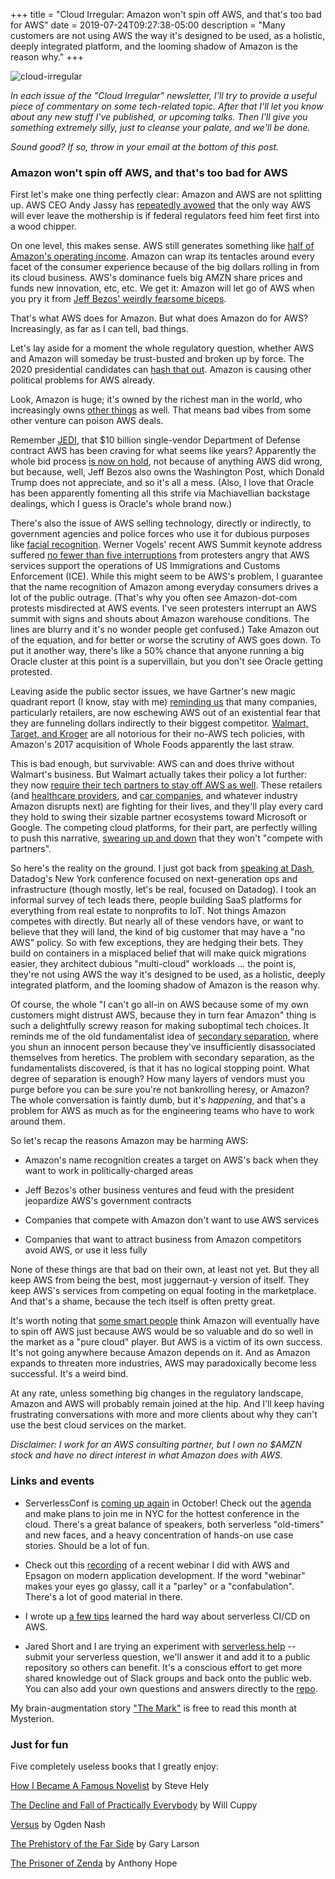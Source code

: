 +++
title = "Cloud Irregular: Amazon won't spin off AWS, and that's too bad for AWS"
date = 2019-07-24T09:27:38-05:00
description = "Many customers are not using AWS the way it's designed to be used, as a holistic, deeply integrated platform, and the looming shadow of Amazon is the reason why."
+++

<img class="alignnone size-full wp-image-2812" src="/images/cloud-irregular.png" alt="cloud-irregular" />

*In each issue of the "Cloud Irregular" newsletter, I'll try to provide a useful piece of commentary on some tech-related topic. After that I'll let you know about any new stuff I've published, or upcoming talks. Then I'll give you something extremely silly, just to cleanse your palate, and we'll be done.* 

*Sound good? If so, throw in your email at the bottom of this post.*

### Amazon won't spin off AWS, and that's too bad for AWS

First let's make one thing perfectly clear: Amazon and AWS are not splitting up. AWS CEO Andy Jassy has [repeatedly avowed](https://www.cnbc.com/2019/06/11/aws-ceo-we-would-follow-the-law-if-regulators-demand-amazon-spin-out.html) that the only way AWS will ever leave the mothership is if federal regulators feed him feet first into a wood chipper.

On one level, this makes sense. AWS still generates something like [half of Amazon's operating income](https://www.cnbc.com/2019/04/25/aws-earnings-q1-2019.html). Amazon can wrap its tentacles around every facet of the consumer experience because of the big dollars rolling in from its cloud business. AWS's dominance fuels big AMZN share prices and funds new innovation, etc, etc. We get it: Amazon will let go of AWS when you pry it from [Jeff Bezos' weirdly fearsome biceps](https://www.telegraph.co.uk/technology/2017/07/28/biceps-billionaire-doesnt-matter-jeff-bezos-not-worlds-richest/).

That's what AWS does for Amazon. But what does Amazon do for AWS? Increasingly, as far as I can tell, bad things.

Let's lay aside for a moment the whole regulatory question, whether AWS and Amazon will someday be trust-busted and broken up by force. The 2020 presidential candidates can [hash that out](https://www.nytimes.com/2019/03/08/us/politics/elizabeth-warren-amazon.html). Amazon is causing other political problems for AWS already.

Look, Amazon is huge; it's owned by the richest man in the world, who increasingly owns [other things](https://www.marketwatch.com/story/its-not-just-amazon-and-whole-foods-heres-jeff-bezos-enormous-empire-in-one-chart-2017-06-21) as well. That means bad vibes from some other venture can poison AWS deals.

Remember [JEDI](https://defensesystems.com/articles/2018/07/26/jedi-hits-the-street.aspx), that $10 billion single-vendor Department of Defense contract AWS has been craving for what seems like years? Apparently the whole bid process [is now on hold](https://www.theregister.co.uk/2019/07/18/jedi_cloud_donald_trump/), not because of anything AWS did wrong, but because, well, Jeff Bezos also owns the Washington Post, which Donald Trump does not appreciate, and so it's all a mess. (Also, I love that Oracle has been apparently fomenting all this strife via Machiavellian backstage dealings, which I guess is Oracle's whole brand now.)

There's also the issue of AWS selling technology, directly or indirectly, to government agencies and police forces who use it for dubious purposes like [facial recognition](https://www.theverge.com/2018/6/22/17492106/amazon-ice-facial-recognition-internal-letter-protest). Werner Vogels' recent AWS Summit keynote address suffered [no fewer than five interruptions](https://www.wsj.com/articles/protesters-disrupt-amazon-event-over-its-ties-with-ice-11562882825) from protesters angry that AWS services support the operations of US Immigrations and Customs Enforcement (ICE). While this might seem to be AWS's problem, I guarantee that the name recognition of Amazon among everyday consumers drives a lot of the public outrage. (That's why you often see Amazon-dot-com protests misdirected at AWS events. I've seen protesters interrupt an AWS summit with signs and shouts about Amazon warehouse conditions. The lines are blurry and it's no wonder people get confused.) Take Amazon out of the equation, and for better or worse the scrutiny of AWS goes down. To put it another way, there's like a 50% chance that anyone running a big Oracle cluster at this point is a supervillain, but you don't see Oracle getting protested.

Leaving aside the public sector issues, we have Gartner's new magic quadrant report (I know, stay with me) [reminding us](https://www.crn.com.au/news/aws-azure-and-google-top-gartners-iaas-magic-quadrant-528501) that many companies, particularly retailers, are now eschewing AWS out of an existential fear that they are funneling dollars indirectly to their biggest competitor. [Walmart, Target, and Kroger](https://www.geekwire.com/2018/least-one-retailer-online-outlet-zulily-still-willing-sign-amazon-web-services/) are all notorious for their no-AWS tech policies, with Amazon's 2017 acquisition of Whole Foods apparently the last straw.

This is bad enough, but survivable: AWS can and does thrive without Walmart's business. But Walmart actually takes their policy a lot further: they now [require their tech partners to stay off AWS as well](https://www.techrepublic.com/article/walmart-forces-tech-partners-to-leave-aws-following-whole-foods-acquisition/). These retailers (and [healthcare providers](https://www.digitalcommerce360.com/2019/06/09/nearly-50-of-health-systems-see-amazon-as-a-threat/), and [car companies](https://www.cnbc.com/2019/03/16/why-volkswagen-chose-microsoft-azure-over-aws.html), and whatever industry Amazon disrupts next) are fighting for their lives, and they'll play every card they hold to swing their sizable partner ecosystems toward Microsoft or Google. The competing cloud platforms, for their part, are perfectly willing to push this narrative, [swearing up and down](https://www.cnbc.com/2019/02/12/microsoft-google-cloud-pitch-vs-aws-we-wont-compete-with-you.html) that they won't "compete with partners".

So here's the reality on the ground. I just got back from [speaking at Dash](https://www.dashcon.io/talks/when-bad-architectures-happen-to-good-people/), Datadog's New York conference focused on next-generation ops and infrastructure (though mostly, let's be real, focused on Datadog). I took an informal survey of tech leads there, people building SaaS platforms for everything from real estate to nonprofits to IoT. Not things Amazon competes with directly. But nearly all of these vendors have, or want to believe that they will land, the kind of big customer that may have a "no AWS" policy. So with few exceptions, they are hedging their bets. They build on containers in a misplaced belief that will make quick migrations easier, they architect dubious "multi-cloud" workloads ... the point is, they're not using AWS the way it's designed to be used, as a holistic, deeply integrated platform, and the looming shadow of Amazon is the reason why. 

Of course, the whole "I can't go all-in on AWS because some of my own customers might distrust AWS, because they in turn fear Amazon" thing is such a delightfully screwy reason for making suboptimal tech choices. It reminds me of the old fundamentalist idea of [secondary separation](https://www.patheos.com/blogs/religionnow/2017/10/secondary-separation-islam/), where you shun an innocent person because they've insufficiently disassociated themselves from heretics. The problem with secondary separation, as the fundamentalists discovered, is that it has no logical stopping point. What degree of separation is enough? How many layers of vendors must you purge before you can be sure you're not bankrolling heresy, or Amazon? The whole conversation is faintly dumb, but it's *happening*, and that's a problem for AWS as much as for the engineering teams who have to work around them.

So let's recap the reasons Amazon may be harming AWS:

- Amazon's name recognition creates a target on AWS's back when they want to work in politically-charged areas

- Jeff Bezos's other business ventures and feud with the president jeopardize AWS's government contracts

- Companies that compete with Amazon don't want to use AWS services

- Companies that want to attract business from Amazon competitors avoid AWS, or use it less fully

None of these things are that bad on their own, at least not yet. But they all keep AWS from being the best, most juggernaut-y version of itself. They keep AWS's services from competing on equal footing in the marketplace. And that's a shame, because the tech itself is often pretty great.

It's worth noting that [some smart people](https://www.businessinsider.com/scott-galloway-amazon-will-spin-off-amazon-web-services-ignition-2018-12) think Amazon will eventually have to spin off AWS just because AWS would be so valuable and do so well in the market as a "pure cloud" player. But AWS is a victim of its own success. It's not going anywhere because Amazon depends on it. And as Amazon expands to threaten more industries, AWS may paradoxically become less successful. It's a weird bind.

At any rate, unless something big changes in the regulatory landscape, Amazon and AWS will probably remain joined at the hip. And I'll keep having frustrating conversations with more and more clients about why they can't use the best cloud services on the market.

*Disclaimer: I work for an AWS consulting partner, but I own no $AMZN stock and have no direct interest in what Amazon does with AWS.*

### Links and events

- ServerlessConf is [coming up again](https://nyc2019.serverlessconf.io/) in October! Check out the [agenda](https://nyc2019.serverlessconf.io/agenda.html) and make plans to join me in NYC for the hottest conference in the cloud. There's a great balance of speakers, both serverless "old-timers" and new faces, and a heavy concentration of hands-on use case stories. Should be a lot of fun.

- Check out this [recording](https://www.youtube.com/watch?v=M215idpHA6E) of a recent webinar I did with AWS and Epsagon on modern application development. If the word "webinar" makes your eyes go glassy, call it a "parley" or a "confabulation". There's a lot of good material in there.

- I wrote up [a few tips](https://dev.to/trek10inc/ci-cd-aws-and-serverless-5-tips-i-learned-the-hard-way-223p) learned the hard way about serverless CI/CD on AWS.

- Jared Short and I are trying an experiment with [serverless.help](https://serverless.help) -- submit your serverless question, we'll answer it and add it to a public repository so others can benefit. It's a conscious effort to get more shared knowledge out of Slack groups and back onto the public web. You can also add your own questions and answers directly to the [repo](https://github.com/trek10inc/serverless.help).

My brain-augmentation story ["The Mark"](https://www.mysteriononline.com/2019/06/the-mark.html) is free to read this month at Mysterion.

### Just for fun

Five completely useless books that I greatly enjoy:

[How I Became A Famous Novelist](https://www.powells.com/book/-9780802170606) by Steve Hely

[The Decline and Fall of Practically Everybody](https://www.powells.com/book/-9780879235147) by Will Cuppy

[Versus](https://www.powells.com/book/-2221141745616) by Ogden Nash

[The Prehistory of the Far Side](https://www.powells.com/book/-9780836218510) by Gary Larson

[The Prisoner of Zenda](https://www.powells.com/book/-9781853261138) by Anthony Hope
